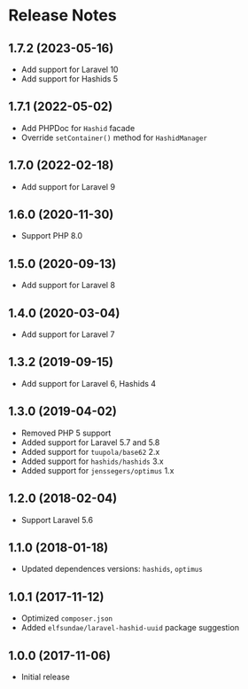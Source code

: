 # Release Notes

## 1.7.2 (2023-05-16)

- Add support for Laravel 10
- Add support for Hashids 5

## 1.7.1 (2022-05-02)

- Add PHPDoc for `Hashid` facade
- Override `setContainer()` method for `HashidManager`

## 1.7.0 (2022-02-18)

- Add support for Laravel 9

## 1.6.0 (2020-11-30)

- Support PHP 8.0

## 1.5.0 (2020-09-13)

- Add support for Laravel 8

## 1.4.0 (2020-03-04)

- Add support for Laravel 7

## 1.3.2 (2019-09-15)

- Add support for Laravel 6, Hashids 4

## 1.3.0 (2019-04-02)

- Removed PHP 5 support
- Added support for Laravel 5.7 and 5.8
- Added support for `tuupola/base62` 2.x
- Added support for `hashids/hashids` 3.x
- Added support for `jenssegers/optimus` 1.x

## 1.2.0 (2018-02-04)

- Support Laravel 5.6

## 1.1.0 (2018-01-18)

- Updated dependences versions: `hashids`, `optimus`

## 1.0.1 (2017-11-12)

- Optimized `composer.json`
- Added `elfsundae/laravel-hashid-uuid` package suggestion

## 1.0.0 (2017-11-06)

- Initial release
